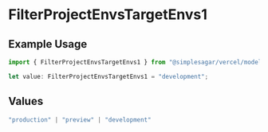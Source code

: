 # FilterProjectEnvsTargetEnvs1

## Example Usage

```typescript
import { FilterProjectEnvsTargetEnvs1 } from "@simplesagar/vercel/models/filterprojectenvsop.js";

let value: FilterProjectEnvsTargetEnvs1 = "development";
```

## Values

```typescript
"production" | "preview" | "development"
```